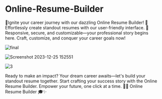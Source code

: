 # Online-Resume-Builder
 🌟Ignite your career journey with our dazzling Online Resume Builder! 🚀 Effortlessly create standout resumes with our user-friendly interface. 🚀 Responsive, secure, and customizable—your professional story begins here. Craft, customize, and conquer your career goals now!



![final](https://github.com/SAHIL7458/Online-Resume-Builder/assets/144415695/56d0ca01-9c94-4803-b45f-ac69d6307d47)

![Screenshot 2023-12-25 152551](https://github.com/SAHIL7458/Online-Resume-Builder/assets/144415695/72cd30c9-7d5d-4bee-b21b-39664e498fb3)

![3](https://github.com/SAHIL7458/Online-Resume-Builder/assets/144415695/a1246025-9554-4ee2-93b4-bbaee6d22ee6)

Ready to make an impact? Your dream career awaits—let's build your standout resume together. Start crafting your success story with the Online Resume Builder. Empower your future, one click at a time. 🚀✨
                                                                              Online Resume Builder 🎓✨
